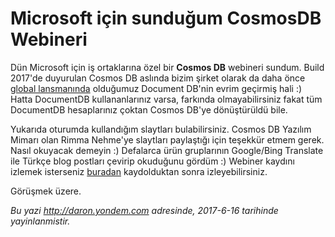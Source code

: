 # Microsoft için sunduğum CosmosDB Webineri

Dün Microsoft için iş ortaklarına özel bir **Cosmos DB** webineri sundum. Build 2017'de duyurulan Cosmos DB aslında bizim şirket olarak da daha önce [global lansmanında](http://www.informationweek.com/cloud/software-as-a-service/microsoft-azure-documentdb-customer-test-drive/d/d-id/1316138) olduğumuz Document DB'nin evrim geçirmiş hali :) Hatta DocumentDB kullananlarınız varsa, farkında olmayabilirsiniz fakat tüm DocumentDB hesaplarınız çoktan Cosmos DB'ye dönüştürüldü bile. 

<script async class="speakerdeck-embed" data-id="a82c5c23c55b4a7884198ca325fbf65a" data-ratio="1.77777777777778" src="//speakerdeck.com/assets/embed.js"></script>

Yukarıda oturumda kullandığım slaytları bulabilirsiniz. Cosmos DB Yazılım Mimarı olan Rimma Nehme'ye slaytları paylaştığı için teşekkür etmem gerek. Nasıl okuyacak demeyin :) Defalarca ürün gruplarının Google/Bing Translate ile Türkçe blog postları çevirip okuduğunu gördüm :) Webiner kaydını izlemek isterseniz [buradan](https://info.microsoft.com/ME-Azure-WBNR-FY17-06Jun-15-CagnEnYeniVeriTabanCosmosDB-332494_01Registration.html) kaydolduktan sonra izleyebilirsiniz. 

Görüşmek üzere. 


*Bu yazi http://daron.yondem.com adresinde, 2017-6-16 tarihinde yayinlanmistir.*

